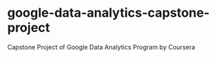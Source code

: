 # google-data-analytics-capstone-project
Capstone Project of Google Data Analytics Program by Coursera
